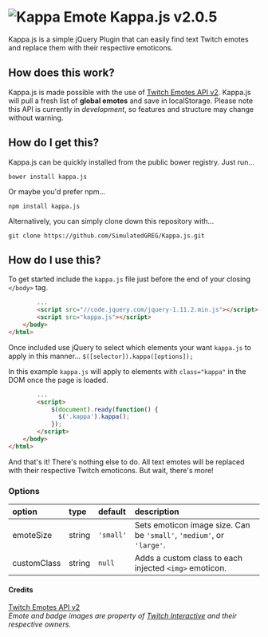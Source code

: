[Kappa]: http://static-cdn.jtvnw.net/emoticons/v1/25/1.0

# ![Kappa Emote][Kappa] Kappa.js v2.0.5
Kappa.js is a simple jQuery Plugin that can easily find text Twitch emotes and replace them with their respective emoticons.  

## How does this work?
Kappa.js is made possible with the use of [Twitch Emotes API v2](http://twitchemotes.com/apidocs). Kappa.js will pull a fresh list of **global emotes** and save in localStorage. Please note this API is currently in *development*, so features and structure may  change without warning.

## How do I get this?
Kappa.js can be quickly installed from the public bower registry. Just run...
```
bower install kappa.js
```
Or maybe you'd prefer npm...
```
npm install kappa.js
```
Alternatively, you can simply clone down this repository with...
```
git clone https://github.com/SimulatedGREG/Kappa.js.git
```

## How do I use this?
To get started include the `kappa.js` file just before the end of your closing `</body>` tag.

```html
        ...
        <script src="//code.jquery.com/jquery-1.11.2.min.js"></script>
        <script src="kappa.js"></script>
    </body>
</html>
```
Once included use jQuery to select which elements your want `kappa.js` to apply in this manner... `$([selector]).kappa([options]);`

In this example `kappa.js` will apply to elements with `class="kappa"` in the DOM once the page is loaded.
```html
        ...
        <script>
            $(document).ready(function() {
              $('.kappa').kappa();
            });
        </script>
    </body>
</html>
```
And that's it! There's nothing else to do. All text emotes will be replaced with their respective Twitch emoticons. But wait, there's more!

### Options

| option    | type   | default | description                                                                  |
|:-----------|:--------|:-------|:------------------------------------------------------------------------------|
| emoteSize | string | `'small'` | Sets emoticon image size. Can be `'small'`, `'medium'`, or `'large'`. |
| customClass | string | `null` | Adds a custom class to each injected `<img>` emoticon. |

#### Credits
[Twitch Emotes API v2](http://twitchemotes.com/apidocs)  
*Emote and badge images are property of [Twitch Interactive](http://www.twitch.tv/) and their respective owners.*
